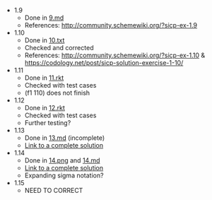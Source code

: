 - 1.9
  - Done in [9.md](9.md)
  - References: http://community.schemewiki.org/?sicp-ex-1.9  
- 1.10
  - Done in [10.txt](10.txt)
  - Checked and corrected
  - References: http://community.schemewiki.org/?sicp-ex-1.10 & https://codology.net/post/sicp-solution-exercise-1-10/ 
- 1.11
  - Done in [11.rkt](11.rkt)
  - Checked with test cases
  - (f1 110) does not finish
- 1.12
  - Done in [12.rkt](12.rkt)
  - Checked with test cases
  - Further testing?
- 1.13
  - Done in [13.md](13.md) (incomplete)
  - [Link to a complete solution](https://codology.net/post/sicp-solution-exercise-1-13/)
- 1.14 
  - Done in [14.png](14.png) and [14.md](14.md)
  - [Link to a complete solution](https://codology.net/post/sicp-solution-exercise-1-14/)
  - Expanding sigma notation?
- 1.15 
  - NEED TO CORRECT